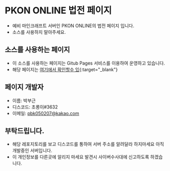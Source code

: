 # PKON ONLINE 법전 페이지
- 예비 마인크래프트 서버인 PKON ONLINE의 법전 페이지 입니다.
- 소스를 사용하지 말아주세요.

## 소스를 사용하는 페이지
- 이 소스를 사용하는 페이지는 Gitub Pages 서비스를 이용하여 운영하고 있습니다.
- 해당 페이지는 [여기에서 확인할수 있](https://pkononline.github.io/PKON_ONLINE/index.html){:target="_blank"}

## 페이지 개발자
- 이름: 박부근
- 디스코드: 초롱이#3632
- 이메일: pbk050207@kakao.com

## 부탁드립니다.
- 해당 레포지토리를 보고 디스코드를 통하여 서버 주소를 알려달라 하지마세요 아직 개발중인 서버입니다.
- 이 개인정보를 다른곳에 알리지 마세요 발견시 사이버수사대에 신고하도록 하겠습니다.
